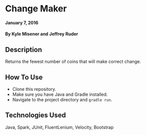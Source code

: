# Change Maker

#### January 7, 2016

#### By Kyle Misener and Jeffrey Ruder

## Description

Returns the fewest number of coins that will make correct change.

## How To Use

* Clone this repository.
* Make sure you have Java and Gradle installed.
* Navigate to the project directory and `gradle run`.

## Technologies Used

Java, Spark, JUnit, FluentLenium, Velocity, Bootstrap
